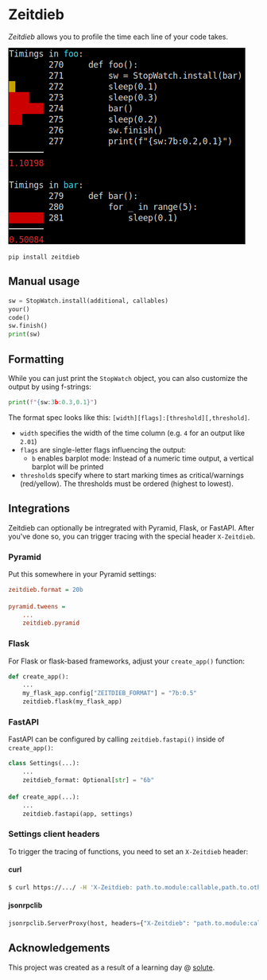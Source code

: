 # Zeitdieb

_Zeitdieb_ allows you to profile the time each line of your code takes.

![Screenshot of the output of zeitdieb](https://raw.githubusercontent.com/digitalarbeiter/zeitdieb/master/zeitdieb.png)

```
pip install zeitdieb
```

## Manual usage

```python
sw = StopWatch.install(additional, callables)
your()
code()
sw.finish()
print(sw)
```


## Formatting

While you can just print the `StopWatch` object, you can also customize the output by using f-strings:

```python
print(f"{sw:3b:0.3,0.1}")
```

The format spec looks like this: `[width][flags]:[threshold][,threshold]`.

- `width` specifies the width of the time column (e.g. `4` for an output like `2.01`)
- `flags` are single-letter flags influencing the output:
    - `b` enables barplot mode: Instead of a numeric time output, a vertical barplot will be printed
- `threshold`s specify where to start marking times as critical/warnings
  (red/yellow). The thresholds must be ordered (highest to lowest).

## Integrations

Zeitdieb can optionally be intregrated with Pyramid, Flask, or FastAPI. After
you've done so, you can trigger tracing with the special header `X-Zeitdieb`.

### Pyramid

Put this somewhere in your Pyramid settings:

```ini
zeitdieb.format = 20b

pyramid.tweens =
    ...
    zeitdieb.pyramid
```

### Flask

For Flask or flask-based frameworks, adjust your `create_app()` function:

```python
def create_app():
    ...
    my_flask_app.config["ZEITDIEB_FORMAT"] = "7b:0.5"
    zeitdieb.flask(my_flask_app)
```

### FastAPI

FastAPI can be configured by calling `zeitdieb.fastapi()` inside of `create_app()`:

```python
class Settings(...):
    ...
    zeitdieb_format: Optional[str] = "6b"

def create_app(...):
    ...
    zeitdieb.fastapi(app, settings)
```

### Settings client headers

To trigger the tracing of functions, you need to set an `X-Zeitdieb` header:

#### curl

```bash
$ curl https://.../ -H 'X-Zeitdieb: path.to.module:callable,path.to.othermodule:callable`
```

#### jsonrpclib

```python
jsonrpclib.ServerProxy(host, headers={"X-Zeitdieb": "path.to.module:callable,path.to.othermodule:callable"})
```

## Acknowledgements

This project was created as a result of a learning day @ [solute](https://www.solute.de/ger/).
